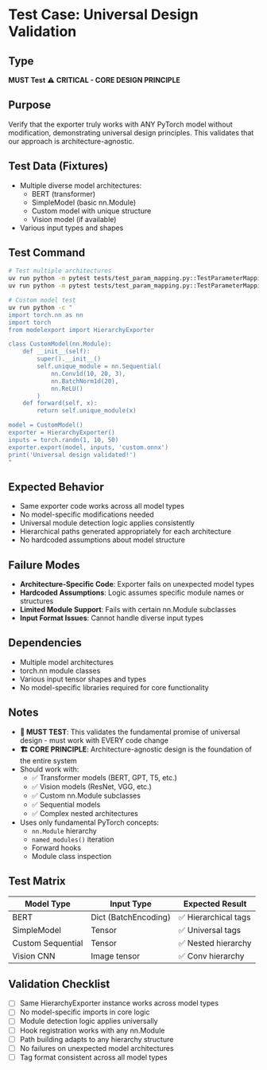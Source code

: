 # Test Case: Universal Design Validation

## Type
**MUST Test** ⚠️ **CRITICAL - CORE DESIGN PRINCIPLE**

## Purpose
Verify that the exporter truly works with ANY PyTorch model without modification, demonstrating universal design principles. This validates that our approach is architecture-agnostic.

## Test Data (Fixtures)
- Multiple diverse model architectures:
  - BERT (transformer)
  - SimpleModel (basic nn.Module)
  - Custom model with unique structure
  - Vision model (if available)
- Various input types and shapes

## Test Command
```bash
# Test multiple architectures
uv run python -m pytest tests/test_param_mapping.py::TestParameterMapping::test_parameter_mapping_simple_model -v
uv run python -m pytest tests/test_param_mapping.py::TestParameterMapping::test_parameter_mapping_transformers_model -v

# Custom model test
uv run python -c "
import torch.nn as nn
import torch
from modelexport import HierarchyExporter

class CustomModel(nn.Module):
    def __init__(self):
        super().__init__()
        self.unique_module = nn.Sequential(
            nn.Conv1d(10, 20, 3),
            nn.BatchNorm1d(20),
            nn.ReLU()
        )
    def forward(self, x):
        return self.unique_module(x)

model = CustomModel()
exporter = HierarchyExporter()
inputs = torch.randn(1, 10, 50)
exporter.export(model, inputs, 'custom.onnx')
print('Universal design validated!')
"
```

## Expected Behavior
- Same exporter code works across all model types
- No model-specific modifications needed
- Universal module detection logic applies consistently
- Hierarchical paths generated appropriately for each architecture
- No hardcoded assumptions about model structure

## Failure Modes
- **Architecture-Specific Code**: Exporter fails on unexpected model types
- **Hardcoded Assumptions**: Logic assumes specific module names or structures
- **Limited Module Support**: Fails with certain nn.Module subclasses
- **Input Format Issues**: Cannot handle diverse input types

## Dependencies
- Multiple model architectures
- torch.nn module classes
- Various input tensor shapes and types
- No model-specific libraries required for core functionality

## Notes
- **🚨 MUST TEST**: This validates the fundamental promise of universal design - must work with EVERY code change
- **🏗️ CORE PRINCIPLE**: Architecture-agnostic design is the foundation of the entire system
- Should work with:
  - ✅ Transformer models (BERT, GPT, T5, etc.)
  - ✅ Vision models (ResNet, VGG, etc.)
  - ✅ Custom nn.Module subclasses
  - ✅ Sequential models
  - ✅ Complex nested architectures
- Uses only fundamental PyTorch concepts:
  - `nn.Module` hierarchy
  - `named_modules()` iteration
  - Forward hooks
  - Module class inspection

## Test Matrix

| Model Type | Input Type | Expected Result |
|------------|------------|-----------------|
| BERT | Dict (BatchEncoding) | ✅ Hierarchical tags |
| SimpleModel | Tensor | ✅ Universal tags |
| Custom Sequential | Tensor | ✅ Nested hierarchy |
| Vision CNN | Image tensor | ✅ Conv hierarchy |

## Validation Checklist
- [ ] Same HierarchyExporter instance works across model types
- [ ] No model-specific imports in core logic
- [ ] Module detection logic applies universally
- [ ] Hook registration works with any nn.Module
- [ ] Path building adapts to any hierarchy structure
- [ ] No failures on unexpected model architectures
- [ ] Tag format consistent across all model types